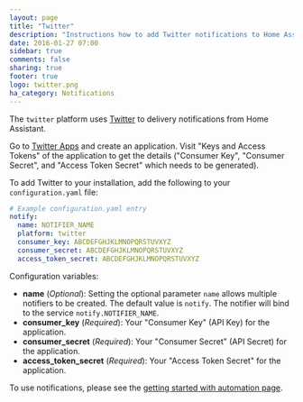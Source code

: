 ```yaml
---
layout: page
title: "Twitter"
description: "Instructions how to add Twitter notifications to Home Assistant."
date: 2016-01-27 07:00
sidebar: true
comments: false
sharing: true
footer: true
logo: twitter.png
ha_category: Notifications
---
```



The `twitter` platform uses [Twitter](https://twitter.com) to delivery notifications from Home Assistant.

Go to [Twitter Apps](https://apps.twitter.com/app/new) and create an application. Visit "Keys and Access Tokens" of the application to get the details ("Consumer Key", "Consumer Secret", and "Access Token Secret" which needs to be generated).

To add Twitter to your installation, add the following to your `configuration.yaml` file:

```yaml
# Example configuration.yaml entry
notify:
  name: NOTIFIER_NAME
  platform: twitter
  consumer_key: ABCDEFGHJKLMNOPQRSTUVXYZ
  consumer_secret: ABCDEFGHJKLMNOPQRSTUVXYZ
  access_token_secret: ABCDEFGHJKLMNOPQRSTUVXYZ
```

Configuration variables:

- **name** (*Optional*): Setting the optional parameter `name` allows multiple notifiers to be created. The default value is `notify`. The notifier will bind to the service `notify.NOTIFIER_NAME`.
- **consumer_key** (*Required*): Your "Consumer Key" (API Key) for the application.
- **consumer_secret** (*Required*): Your "Consumer Secret" (API Secret) for the application.
- **access_token_secret** (*Required*): Your "Access Token Secret" for the application.

To use notifications, please see the [getting started with automation page]({{site_root}}/components/automation/).
